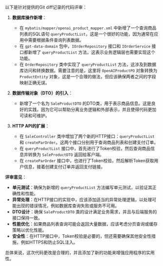 以下是针对提供的Git diff记录的代码评审：

1. **数据库操作新增**：
    - 在 `mybatis/mapper/openai_product_mapper.xml` 中新增了一个查询商品列表的SQL语句 `queryProductList`，这是一个很好的功能，因为通常在应用中需要根据条件查询列表数据。
    - 在 `gpt-data-domain` 包中，`IOrderRepository` 接口和 `IOrderService` 接口都新增了 `queryProductList` 方法，这表示业务逻辑层也需要实现这个功能。
    - 在 `OrderRepository` 类中实现了 `queryProductList` 方法，这涉及到数据库访问和转换数据。需要注意的是，这里将 `OpenAIProductPO` 对象转换为 `ProductEntity` 对象，这是一个合理的做法，但应该确保两者之间的字段映射正确无误。

2. **数据传输对象（DTO）的引入**：
    - 新增了一个名为 `SaleProductDTO` 的DTO类，用于表示商品信息。这是良好的实践，因为它可以帮助分离业务逻辑和外部表示，并且使得代码更加可读和可维护。

3. **HTTP API的扩展**：
    - 在 `SaleController` 类中增加了两个新的HTTP接口：`queryProductList` 和 `createParOrder`。这两个接口分别用于查询商品列表和创建支付订单。
    - 在 `queryProductList` 接口中，首先进行了Token校验，然后查询商品信息并转换为 `SaleProductDTO` 返回给客户端。
    - 在 `createParOrder` 接口中，也进行了Token校验，然后解析Token获取用户信息，接着创建支付订单并返回支付链接。

**评审意见**：

- **单元测试**：确保为新增的 `queryProductList` 方法编写单元测试，以验证其正确性和性能。
- **异常处理**：在HTTP接口的实现中，应该添加适当的异常处理逻辑，以处理可能出现的错误情况，例如数据库查询失败或服务不可用。
- **DTO设计**：确保 `SaleProductDTO` 类的设计满足业务需求，并且与后端服务的接口保持一致。
- **性能优化**：如果商品列表查询可能会返回大量数据，应该考虑分页查询或缓存策略以优化性能。
- **安全性**：在HTTP接口中，Token校验是必要的，但还需要确保其他安全性措施，例如HTTPS和防止SQL注入。

总体来说，这次代码更改是合理的，并且添加了新的功能来增强应用程序的实用性。